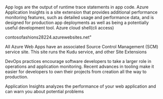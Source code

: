 App logs are the output of runtime trace statements in app code.
Azure Application Insights is a site extension that provides additional performance monitoring features, such as detailed usage and performance data, and is designed for production app deployments as well as being a potentially useful development tool.
Azure cloud shell(cli access)

contosofashions28224.azurewebsites.net"

All Azure Web Apps have an associated Source Control Management (SCM) service site. This site runs the Kudu service, and other Site Extensions

DevOps practices encourage software developers to take a larger role in operations and application monitoring. Recent advances in tooling make it easier for developers to own their projects from creation all the way to production.


Application Insights analyzes the performance of your web application and can warn you about potential problems